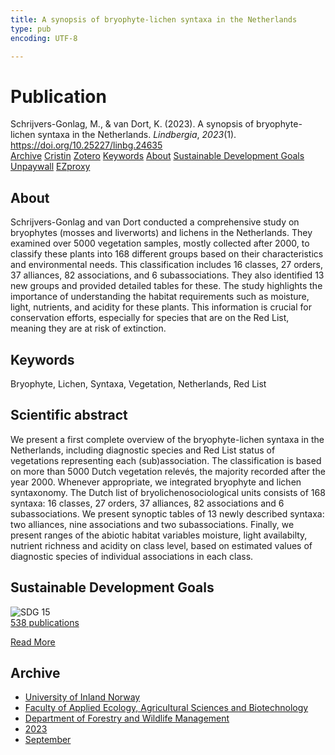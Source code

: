 ```yaml
---
title: A synopsis of bryophyte-lichen syntaxa in the Netherlands
type: pub
encoding: UTF-8

---
```

<h1>Publication</h1>
<article id="csl-bib-container-ETYQPQ8K" class="csl-bib-container">
  <div class="csl-bib-body"> <div class="csl-entry">Schrijvers-Gonlag, M., &#38; van Dort, K. (2023). A synopsis of bryophyte-lichen syntaxa in the Netherlands. <i>Lindbergia</i>, <i>2023</i>(1). <a href="https://doi.org/10.25227/linbg.24635">https://doi.org/10.25227/linbg.24635</a></div> </div>
  <div class="csl-bib-buttons">
    <a href="#taxonomy-article-ETYQPQ8K" alt="archive" class="csl-bib-button">Archive</a>
    <a href="https://app.cristin.no/results/show.jsf?id=2172494" alt="Cristin" class="csl-bib-button">Cristin</a>
    <a href="http://zotero.org/groups/5881554/items/ETYQPQ8K" alt="Zotero" class="csl-bib-button">Zotero</a>
    <a href="#keywords-article-ETYQPQ8K" alt="keywords" class="csl-bib-button">Keywords</a>
    <a href="#about-article-ETYQPQ8K" alt="about_pub" class="csl-bib-button">About</a>
    <a href="#sdg-article-ETYQPQ8K" alt="sdg" class="csl-bib-button">Sustainable Development Goals</a>
    <a href="https://bioone.org/journals/lindbergia/volume-2023/issue-1/linbg.24635/A-synopsis-of-bryophyte-lichen-syntaxa-in-the-Netherlands/10.25227/linbg.24635.pdf" alt="Unpaywall" class="csl-bib-button">Unpaywall</a>
    <a href="https://bioone.org/journals/lindbergia/volume-2023/issue-1/linbg.24635/A-synopsis-of-bryophyte-lichen-syntaxa-in-the-Netherlands/10.25227/linbg.24635.pdf" alt="EZproxy" class="csl-bib-button">EZproxy</a>
  </div>
  <div id="csl-bib-meta-container-ETYQPQ8K"></div>
</article>
<div id="csl-bib-meta-ETYQPQ8K" class="csl-bib-meta">
  <article id="about-article-ETYQPQ8K" class="about_pub-article">
    <h1>About</h1>
    Schrijvers-Gonlag and van Dort conducted a comprehensive study on bryophytes (mosses and liverworts) and lichens in the Netherlands. They examined over 5000 vegetation samples, mostly collected after 2000, to classify these plants into 168 different groups based on their characteristics and environmental needs. This classification includes 16 classes, 27 orders, 37 alliances, 82 associations, and 6 subassociations. They also identified 13 new groups and provided detailed tables for these. The study highlights the importance of understanding the habitat requirements such as moisture, light, nutrients, and acidity for these plants. This information is crucial for conservation efforts, especially for species that are on the Red List, meaning they are at risk of extinction.
  </article>
  <article id="keywords-article-ETYQPQ8K" class="keywords-article">
    <h1>Keywords</h1>
    Bryophyte, Lichen, Syntaxa, Vegetation, Netherlands, Red List
  </article>
  <article id="abstract-article-ETYQPQ8K" class="abstract-article">
    <h1>Scientific abstract</h1>
    We present a first complete overview of the bryophyte-lichen syntaxa in the Netherlands, including diagnostic species and Red List status of vegetations representing each (sub)association. The classification is based on more than 5000 Dutch vegetation relevés, the majority recorded after the year 2000. Whenever appropriate, we integrated bryophyte and lichen syntaxonomy. The Dutch list of bryolichenosociological units consists of 168 syntaxa: 16 classes, 27 orders, 37 alliances, 82 associations and 6 subassociations. We present synoptic tables of 13 newly described syntaxa: two alliances, nine associations and two subassociations. Finally, we present ranges of the abiotic habitat variables moisture, light availabilty, nutrient richness and acidity on class level, based on estimated values of diagnostic species of individual associations in each class.
  </article>
  <article id="sdg-article-ETYQPQ8K" class="sdg-article">
    <h1>Sustainable Development Goals</h1>
    <div class="sdg-container"><div id="sdg15" class="sdg">
        <img src="{{< params subfolder >}}images/sdg/sdg15_en.png" class="image" alt="SDG 15">
        <div class="sdg-overlay">
          <a href="/en/archive/?key=?sdg=15#archive" class="sdg-publication-count"><span>538</span> publications</a>
          <p><a href="https://sdgs.un.org/goals/goal15" class="sdg-read-more">Read More</a></p>
        </div>
      </div></div>
  </article>
  <article id="taxonomy-article-ETYQPQ8K" class="taxonomy-article">
    <h1>Archive</h1>
    <ul>
      <li>
        <a href="/en/archive/?key=3DCRN523">University of Inland Norway</a>
      </li>
      <li>
        <a href="/en/archive/?key=T77LXH6D">Faculty of Applied Ecology, Agricultural Sciences and Biotechnology</a>
      </li>
      <li>
        <a href="/en/archive/?key=7TRARPE3">Department of Forestry and Wildlife Management</a>
      </li>
      <li>
        <a href="/en/archive/?key=WXLLSUEU">2023</a>
      </li>
      <li>
        <a href="/en/archive/?key=AGMKHRCB">September</a>
      </li>
    </ul>
  </article>
</div>
